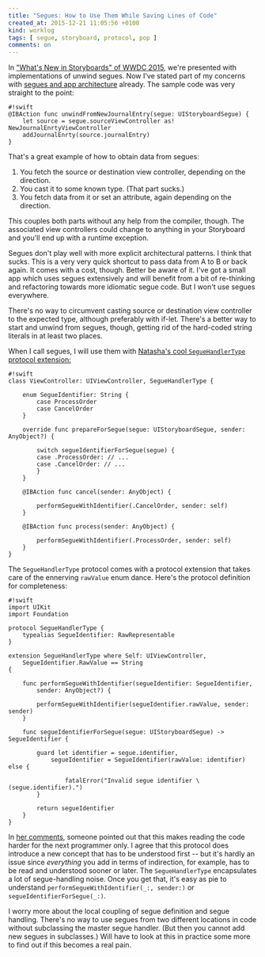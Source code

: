 ```yaml
---
title: "Segues: How to Use Them While Saving Lines of Code"
created_at: 2015-12-21 11:05:56 +0100
kind: worklog
tags: [ segue, storyboard, protocol, pop ]
comments: on
---
```


In ["What's New in Storyboards" of WWDC 2015](https://developer.apple.com/videos/wwdc/2015/?id=215), we're presented with implementations of unwind segues. Now I've stated part of my concerns with [segues and app architecture][seg] already. The sample code was very straight to the point:

    #!swift
    @IBAction func unwindFromNewJournalEntry(segue: UIStoryboardSegue) { 
        let source = segue.sourceViewController as! NewJournalEnrtyViewController 
        addJournalEnrty(source.journalEntry) 
    }

That's a great example of how to obtain data from segues:

1. You fetch the source or destination view controller, depending on the direction.
2. You cast it to some known type. (That part sucks.)
3. You fetch data from it or set an attribute, again depending on the direction.

This couples both parts without any help from the compiler, though. The associated view controllers could change to anything in your Storyboard and you'll end up with a runtime exception.

Segues don't play well with more explicit architectural patterns. I think that sucks. This is a very very quick shortcut to pass data from A to B or back again. It comes with a cost, though. Better be aware of it. I've got a small app which uses segues extensively and will benefit from a bit of re-thinking and refactoring towards more idiomatic segue code. But I won't use segues everywhere.

There's no way to circumvent casting source or destination view controller to the expected type, although preferably with if-let. There's a better way to start and unwind from segues, though, getting rid of the hard-coded string literals in at least two places.

When I call segues, I will use them with [Natasha's cool `SegueHandlerType` protocol extension:](http://natashatherobot.com/protocol-oriented-segue-identifiers-swift/)

    #!swift
    class ViewController: UIViewController, SegueHandlerType {

        enum SegueIdentifier: String {
            case ProcessOrder
            case CancelOrder
        }
    
        override func prepareForSegue(segue: UIStoryboardSegue, sender: AnyObject?) {
        
            switch segueIdentifierForSegue(segue) {
            case .ProcessOrder: // ...
            case .CancelOrder: // ...
            }
        }
    
        @IBAction func cancel(sender: AnyObject) {

            performSegueWithIdentifier(.CancelOrder, sender: self)
        }

        @IBAction func process(sender: AnyObject) {
            
            performSegueWithIdentifier(.ProcessOrder, sender: self)
        }
    }

The `SegueHandlerType` protocol comes with a protocol extension that takes care of the ennerving `rawValue` enum dance. Here's the protocol definition for completeness:

    #!swift
    import UIKit
    import Foundation
 
    protocol SegueHandlerType {
        typealias SegueIdentifier: RawRepresentable
    }

    extension SegueHandlerType where Self: UIViewController,
        SegueIdentifier.RawValue == String
    {
    
        func performSegueWithIdentifier(segueIdentifier: SegueIdentifier,
            sender: AnyObject?) {
        
            performSegueWithIdentifier(segueIdentifier.rawValue, sender: sender)
        }
    
        func segueIdentifierForSegue(segue: UIStoryboardSegue) -> SegueIdentifier {
        
            guard let identifier = segue.identifier,
                segueIdentifier = SegueIdentifier(rawValue: identifier) else { 
                
                    fatalError("Invalid segue identifier \(segue.identifier).") 
            }
        
            return segueIdentifier
        }
    }

In [her comments](http://natashatherobot.com/protocol-oriented-segue-identifiers-swift/#comment-2415684609), someone pointed out that this makes reading the code harder for the next programmer only. I agree that this protocol does introduce a new concept that has to be understood first -- but it's hardly an issue since _everything_ you add in terms of indirection, for example, has to be read and understood sooner or later. The `SegueHandlerType` encapsulates a lot of segue-handling noise. Once you get that, it's easy as pie to understand `performSegueWithIdentifier(_:, sender:)` or `segueIdentifierForSegue(_:)`.

I worry more about the local coupling of segue definition and segue handling. There's no way to use segues from two different locations in code without subclassing the master segue handler. (But then you cannot add new segues in subclasses.) Will have to look at this in practice some more to find out if this becomes a real pain.

[seg]: /posts/2015/01/segues-vs-tell-dont-ask/
